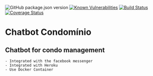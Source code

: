![GitHub package.json version](https://img.shields.io/github/package-json/v/sdo-anderson/chatbot-condominio)
[![Known Vulnerabilities](https://snyk.io/test/github/dwyl/hapi-auth-jwt2/badge.svg?targetFile=package.json)](https://snyk.io/test/github/dwyl/hapi-auth-jwt2?targetFile=package.json)
[![Build Status](https://travis-ci.org/sdo-anderson/chatbot-condominio.svg?branch=rev-1.0.0)](https://travis-ci.org/sdo-anderson/chatbot-condominio)
[![Coverage Status](https://coveralls.io/repos/github/sdo-anderson/chatbot-condominio/badge.svg?branch=rev-1.0.0)](https://coveralls.io/github/sdo-anderson/chatbot-condominio?branch=rev-1.0.0)

# Chatbot Condomínio

## Chatbot for condo management

    - Integrated with the facebook messenger
    - Integrated with Heroku
    - Use Docker Container
